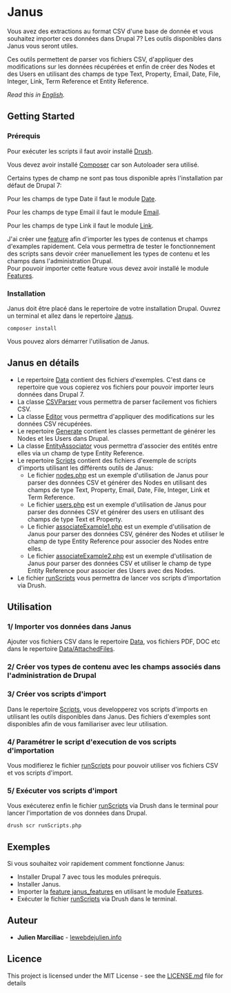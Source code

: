 # Janus

Vous avez des extractions au format CSV d'une base de donnée et vous souhaitez importer ces données dans Drupal 7?
Les outils disponibles dans Janus vous seront utiles.

Ces outils permettent de parser vos fichiers CSV, d'appliquer des modifications sur les données récupérées et enfin de créer des Nodes et des Users en utilisant des champs de type Text, Property, Email, Date, File, Integer, Link, Term Reference et Entity Reference.

*Read this in [English](README.md).*

## Getting Started

### Prérequis

Pour exécuter les scripts il faut avoir installé [Drush](http://www.drush.org/).

Vous devez avoir installé [Composer](https://getcomposer.org) car son Autoloader sera utilisé.

Certains types de champ ne sont pas tous disponible après l'installation par défaut de Drupal 7:

Pour les champs de type Date il faut le module [Date](https://www.drupal.org/project/date).

Pour les champs de type Email il faut le module [Email](https://www.drupal.org/project/email).

Pour les champs de type Link il faut le module [Link](https://www.drupal.org/project/link).

J'ai créer une [feature](Janus/janus_features) afin d'importer les types de contenus et champs d'examples rapidement.
Cela vous permettra de tester le fonctionnement des scripts sans devoir créer manuellement les types de contenu et les champs dans l'administration Drupal.  
Pour pouvoir importer cette feature vous devez avoir installé le module [Features](https://www.drupal.org/project/features).

### Installation

Janus doit être placé dans le repertoire de votre installation Drupal.
Ouvrez un terminal et allez dans le repertoire [Janus](Janus).

```
composer install
```

Vous pouvez alors démarrer l'utilisation de Janus.

## Janus en détails

- Le repertoire [Data](Janus/Data) contient des fichiers d'exemples. C'est dans ce repertoire que vous copierez vos fichiers pour pouvoir importer leurs données dans Drupal 7.
- La classe [CSVParser](Janus/CSVParser.php) vous permettra de parser facilement vos fichiers CSV.
- La classe [Editor](Janus/Editor.php) vous permettra d'appliquer des modifications sur les données CSV récupérées.
- Le repertoire [Generate](Janus/Generate) contient les classes permettant de générer les Nodes et les Users dans Drupal.
- La classe [EntityAssociator](Janus/EntityAssociator.php) vous permettra d'associer des entités entre elles via un champ de type Entity Reference.
- Le repertoire [Scripts](Janus/Scripts) contient des fichiers d'exemple de scripts d'imports utilisant les différents outils de Janus:
    - Le fichier [nodes.php](Janus/Scripts/nodes.php) est un exemple d'utilisation de Janus pour parser des données CSV et générer des Nodes en utilisant des champs de type Text, Property, Email, Date, File, Integer, Link et Term Reference. 
    - Le fichier [users.php](Janus/Scripts/users.php) est un exemple d'utilisation de Janus pour parser des données CSV et générer des users en utilisant des champs de type Text et Property.
    - Le fichier [associateExample1.php](Janus/Scripts/associateExample1.php) est un exemple d'utilisation de Janus pour parser des données CSV, générer des Nodes et utiliser le champ de type Entity Reference pour associer des Nodes entre elles.
    - Le fichier [associateExample2.php](Janus/Scripts/associateExample2.php) est un exemple d'utilisation de Janus pour parser des données CSV et utiliser le champ de type Entity Reference pour associer des Users avec des Nodes.
- Le fichier [runScripts](Janus/runScripts.php) vous permettra de lancer vos scripts d'importation via Drush.

## Utilisation

### 1/ Importer vos données dans Janus

Ajouter vos fichiers CSV dans le repertoire [Data](Janus/Data), vos fichiers PDF, DOC etc dans le repertoire [Data/AttachedFiles](Janus/Data/AttachedFiles).

### 2/ Créer vos types de contenu avec les champs associés dans l'administration de Drupal

### 3/ Créer vos scripts d'import

Dans le repertoire [Scripts](Janus/Scripts), vous developperez vos scripts d'imports en utilisant les outils disponibles dans Janus.
Des fichiers d'exemples sont disponibles afin de vous familiariser avec leur utilisation.

### 4/ Paramétrer le script d'execution de vos scripts d'importation

Vous modifierez le fichier [runScripts](Janus/runScripts.php) pour pouvoir utiliser vos fichiers CSV et vos scripts d'import.

### 5/ Exécuter vos scripts d'import

Vous exécuterez enfin le fichier [runScripts](Janus/runScripts.php) via Drush dans le terminal pour lancer l'importation de vos données dans Drupal.

```
drush scr runScripts.php
```

## Exemples

Si vous souhaitez voir rapidement comment fonctionne Janus:
- Installer Drupal 7 avec tous les modules prérequis.
- Installer Janus.
- Importer la [feature janus_features](Janus/janus_features) en utilisant le module [Features](https://www.drupal.org/project/features).
- Exécuter le fichier [runScripts](Janus/runScripts.php) via Drush dans le terminal.

## Auteur

* **Julien Marciliac** - [lewebdejulien.info](https://lewebdejulien.info)

## Licence

This project is licensed under the MIT License - see the [LICENSE.md](LICENSE.md) file for details
